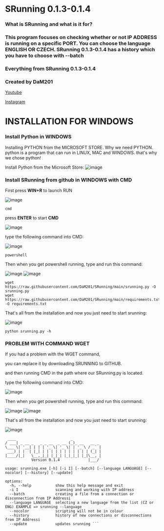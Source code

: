 # SRunning 0.1.3-0.1.4

### What is SRunning and what is it for? 

### This program focuses on checking whether or not IP ADDRESS is running on a specific PORT. You can choose the language ENGLISH OR CZECH. SRunning 0.1.3-0.1.4 has a history which you have to choose with --batch



### Everything from SRunning 0.1.3-0.1.4

### Created by DaM201
[Youtube](https://www.youtube.com/channel/UC8Ao1YisJbPGCNG73EhtDCw)

[Instagram](https://www.instagram.com/hnc_conporation/)


# INSTALLATION FOR WINDOWS
### Install Python in WINDOWS

Installing PYTHON from the MICROSOFT STORE. Why we need PYTHON. python is a program that can run in LINUX, MAC and WINDOWS. that's why we chose python!

Install Python from the Microsoft Store:
![image](https://github.com/DaM201/Colay-Project0.4/assets/68821652/f450abcd-1e1c-4c67-8203-d518cff2cfee)
### Install SRunning from github in WINDOWS with CMD

First press **WIN+R** to launch RUN

![image](https://github.com/DaM201/SRunning/assets/68821652/842333d1-287e-4d1a-9685-8d610ed895e1)
```
cmd
```

press **ENTER** to start **CMD**

![image](https://github.com/DaM201/SRunning/assets/68821652/f39bae06-6c0a-45dd-b689-8d6e5767413a)


type the following command into CMD:

![image](https://github.com/DaM201/SRunning/assets/68821652/70dbdf0b-b9d4-4fd8-b579-0ccf805f8558)
```
powershell
```

Then when you get powershell running, type and run this command:

![image](https://github.com/DaM201/SRunning/assets/68821652/d4dad7bd-b916-44d1-8c37-802f7996daa9)
![image](https://github.com/DaM201/SRunning/assets/68821652/77d6ded5-ec3f-4bfa-b29c-649dc4ef93d6)

```
wget https://raw.githubusercontent.com/DaM201/SRunning/main/srunning.py -O srunning.py
wget https://raw.githubusercontent.com/DaM201/SRunning/main/requirements.txt -O requirements.txt
```

That's all from the installation and now you just need to start srunning:

![image](https://github.com/DaM201/SRunning/assets/68821652/0fff55de-1c2b-47db-818b-4884162ef8e5)

```
python srunning.py -h
```

### PROBLEM WITH COMMAND WGET
If you had a problem with the WGET command,

you can replace it by downloading SRUNNING to GITHUB.

and then running CMD in the path where our SRunning.py is located.

type the following command into CMD:

![image](https://github.com/DaM201/SRunning/assets/68821652/70dbdf0b-b9d4-4fd8-b579-0ccf805f8558)

Then when you get powershell running, type and run this command:

![image](https://github.com/DaM201/SRunning/assets/68821652/d4dad7bd-b916-44d1-8c37-802f7996daa9)
![image](https://github.com/DaM201/SRunning/assets/68821652/77d6ded5-ec3f-4bfa-b29c-649dc4ef93d6)

That's all from the installation and now you just need to start srunning:

![image](https://github.com/DaM201/SRunning/assets/68821652/0fff55de-1c2b-47db-818b-4884162ef8e5)

```
 ____                         _
/ ___| _ __ _   _ _ __  _ __ (_)_ __   __ _
\___ \| '__| | | | '_ \| '_ \| | '_ \ / _` |
 ___) | |  | |_| | | | | | | | | | | | (_| |
|____/|_|   \__,_|_| |_|_| |_|_|_| |_|\__, |
            Version 0.1.4             |___/

usage: srunning.exe [-h] [-i I] [--batch] [--language LANGUAGE] [--nocolor] [--history] [--update]

options:
  -h, --help           show this help message and exit
  -i I                 scanning and working with IP address
  --batch              creating a file from a connection or disconnection from IP Addressi
  --language LANGUAGE  selecting a new language from the list (CZ or ENG) EXAMPLE => srunning --language
  --nocolor            scripting will not be in colour
  --history            history of new connections or disconnections from IP Addressi
  --update             updates srunning ```










